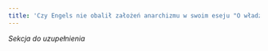 ```yaml
---
title: 'Czy Engels nie obalił założeń anarchizmu w swoim eseju "O władzy"?'
---
```

_Sekcja do uzupełnienia_
